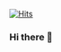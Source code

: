 [![Hits](https://hits.seeyoufarm.com/api/count/incr/badge.svg?url=https%3A%2F%2Fgithub.com%2Fcooingpop&count_bg=%2379C83D&title_bg=%23555555&icon=dev-dot-to.svg&icon_color=%23E7E7E7&title=hits&edge_flat=false)](https://hits.seeyoufarm.com)

### Hi there 👋

<!--
**cooingpop/cooingpop** is a ✨ _special_ ✨ repository because its `README.md` (this file) appears on your GitHub profile.

Here are some ideas to get you started:

- 🔭 I’m currently working on ...
- 🌱 I’m currently learning ...
- 👯 I’m looking to collaborate on ...
- 🤔 I’m looking for help with ...
- 💬 Ask me about ...
- 📫 How to reach me: ...
- 😄 Pronouns: ...
- ⚡ Fun fact: ...
-->
